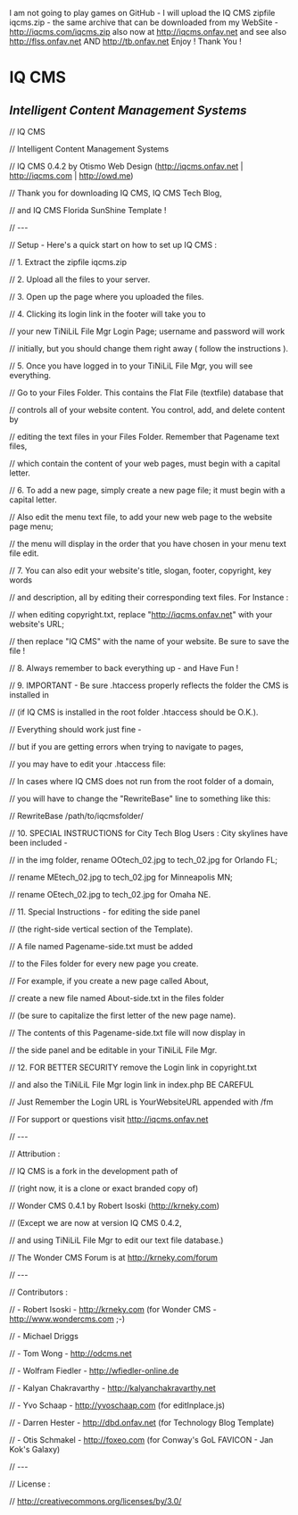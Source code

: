 I am not going to play games on GitHub -
I will upload the IQ CMS zipfile iqcms.zip -
the same archive that can be downloaded
from my WebSite - http://iqcms.com/iqcms.zip
also now at http://iqcms.onfav.net and see also
http://flss.onfav.net AND http://tb.onfav.net
Enjoy !
Thank You !

# IQ CMS

## *_Intelligent Content Management Systems_*



// IQ CMS

// Intelligent Content Management Systems


// IQ CMS 0.4.2 by Otismo Web Design (http://iqcms.onfav.net | http://iqcms.com | http://owd.me)

// Thank you for downloading IQ CMS, IQ CMS Tech Blog,

// and IQ CMS Florida SunShine Template !

// ---


// Setup - Here's a quick start on how to set up IQ CMS :

// 1. Extract the zipfile iqcms.zip

// 2. Upload all the files to your server.

// 3. Open up the page where you uploaded the files.

// 4. Clicking its login link in the footer will take you to

// your new TiNiLiL File Mgr Login Page; username and password will work

// initially, but you should change them right away ( follow the instructions ).

// 5. Once you have logged in to your TiNiLiL File Mgr, you will see everything.

// Go to your Files Folder. This contains the Flat File (textfile) database that

// controls all of your website content. You control, add, and delete content by

// editing the text files in your Files Folder. Remember that Pagename text files,

// which contain the content of your web pages, must begin with a capital letter.
 
// 6. To add a new page, simply create a new page file; it must begin with a capital letter.

// Also edit the menu text file, to add your new web page to the website page menu;

// the menu will display in the order that you have chosen in your menu text file edit. 

// 7. You can also edit your website's title, slogan, footer, copyright, key words

// and description, all by editing their corresponding text files. For Instance :

// when editing copyright.txt, replace "http://iqcms.onfav.net" with your website's URL;

// then replace "IQ CMS" with the name of your website. Be sure to save the file !

// 8. Always remember to back everything up - and Have Fun !

// 9. IMPORTANT - Be sure .htaccess properly reflects the folder the CMS is installed in

// (if IQ CMS is installed in the root folder .htaccess should be O.K.).

// Everything should work just fine -

// but if you are getting errors when trying to navigate to pages,

// you may have to edit your .htaccess file:

// In cases where IQ CMS does not run from the root folder of a domain, 

// you will have to change the "RewriteBase" line to something like this:

// RewriteBase /path/to/iqcmsfolder/

// 10. SPECIAL INSTRUCTIONS for City Tech Blog Users : City skylines have been included -

// in the img folder, rename OOtech_02.jpg to tech_02.jpg for Orlando FL;

// rename MEtech_02.jpg to tech_02.jpg for Minneapolis MN;

// rename OEtech_02.jpg to tech_02.jpg for Omaha NE.

// 11. Special Instructions - for editing the side panel

// (the right-side vertical section of the Template).

// A file named Pagename-side.txt must be added

// to the Files folder for every new page you create.

// For example, if you create a new page called About,

// create a new file named About-side.txt in the files folder

// (be sure to capitalize the first letter of the new page name).

// The contents of this Pagename-side.txt file will now display in

// the side panel and be editable in your TiNiLiL File Mgr.

// 12. FOR BETTER SECURITY remove the Login link in copyright.txt

// and also the TiNiLiL File Mgr login link in index.php BE CAREFUL

// Just Remember the Login URL is YourWebsiteURL appended with /fm


// For support or questions visit http://iqcms.onfav.net

// ---


// Attribution :


// IQ CMS is a fork in the development path of

// (right now, it is a clone or exact branded copy of)

// Wonder CMS 0.4.1 by Robert Isoski (http://krneky.com)

// (Except we are now at version IQ CMS 0.4.2,

// and using TiNiLiL File Mgr to edit our text file database.)

// The Wonder CMS Forum is at http://krneky.com/forum

// ---


// Contributors :


// - Robert Isoski - http://krneky.com (for Wonder CMS - http://www.wondercms.com ;-)


// - Michael Driggs


// - Tom Wong - http://odcms.net


// - Wolfram Fiedler - http://wfiedler-online.de


// - Kalyan Chakravarthy - http://kalyanchakravarthy.net


// - Yvo Schaap - http://yvoschaap.com (for editInplace.js)


// - Darren Hester - http://dbd.onfav.net (for Technology Blog Template)


// - Otis Schmakel - http://foxeo.com (for Conway's GoL FAVICON - Jan Kok's Galaxy)


// ---



// License :

// http://creativecommons.org/licenses/by/3.0/
